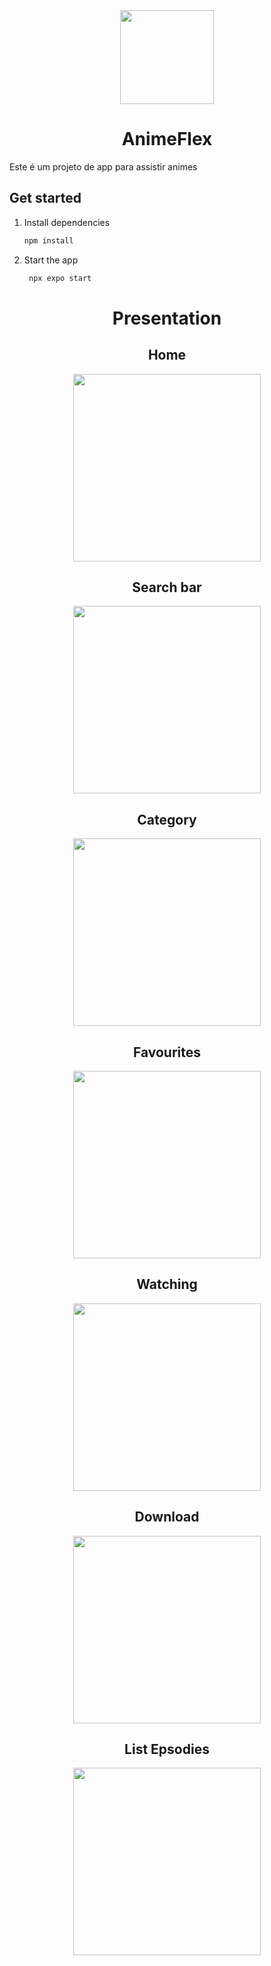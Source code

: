 <div align="center">
   <img src="https://github.com/user-attachments/assets/bae6e425-847b-4412-9f40-ddbac656edee"  width="150" height="auto" />
   <h1>AnimeFlex</h1>
</div>

Este é um projeto de app para assistir animes

## Get started

1. Install dependencies

   ```bash
   npm install
   ```

2. Start the app

   ```bash
    npx expo start
   ```


<div align="center">

<h1>Presentation</h1>
<h2>Home</h2>

<kbd><img src="https://github.com/user-attachments/assets/32bc1505-5a0c-4767-a8ca-c75ac370c296" width="300" height="auto" ></kbd>

<h2>Search bar</h2>
<kbd><img src="https://github.com/user-attachments/assets/81897061-2e89-469b-bd80-39510b553f42" width="300" height="auto" ></kbd>

<h2>Category</h2>

<kbd><img src="https://github.com/user-attachments/assets/4c91c844-1d49-4631-8c5c-2993b7bbadb7" width="300" height="auto" ></kbd>

<h2>Favourites</h2>

<kbd><img src="https://github.com/user-attachments/assets/9e0cc900-88ab-4477-8bf4-e16491971858" width="300" height="auto" ></kbd>

<h2>Watching</h2>

<kbd><img src="https://github.com/user-attachments/assets/8d509660-6a07-4c38-822a-9b2856514c2d" width="300" height="auto"          ></kbd>

<h2>Download</h2>

<kbd><img src="https://github.com/user-attachments/assets/12c081e5-cdef-4d3b-84bf-fdc6a61aa183" width="300" height="auto" ></kbd>

<h2>List Epsodies</h2>
<kbd><img src="https://github.com/user-attachments/assets/0a45fb69-3cf9-4744-981b-1fff9d887710" width="300" height="auto" ></kbd>

</div>
